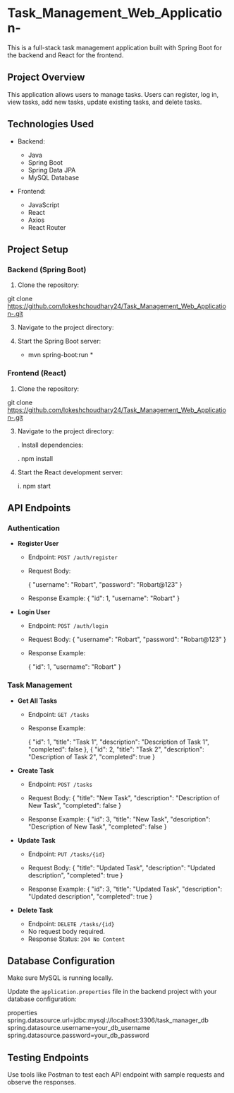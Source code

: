 
# Task_Management_Web_Application-
 This is a full-stack task management application built with Spring Boot for the backend and React for the frontend.
 
## Project Overview
This application allows users to manage tasks. Users can register, log in, view tasks, add new tasks, update existing tasks, and delete tasks.

## Technologies Used

- Backend:
  - Java
  - Spring Boot
  - Spring Data JPA
  - MySQL Database

- Frontend:
  - JavaScript
  - React
  - Axios
  - React Router


## Project Setup

### Backend (Spring Boot)

1. Clone the repository:

git clone https://github.com/lokeshchoudhary24/Task_Management_Web_Application-.git
   

3. Navigate to the project directory:
   
4. Start the Spring Boot server:

   * mvn spring-boot:run *
   

### Frontend (React)

1. Clone the  repository:
  
 git clone https://github.com/lokeshchoudhary24/Task_Management_Web_Application-.git   
   
3. Navigate to the project directory:
   
   . Install dependencies:
  
    . npm install
   

4. Start the React development server:

   i. npm start
   

## API Endpoints

### Authentication

- **Register User**
  - Endpoint: `POST /auth/register`
  - Request Body:
    
    {
      "username": "Robart",
      "password": "Robart@123"
    }
  
  - Response Example:
    {
      "id": 1,
      "username": "Robart"
    }
    

- **Login User**
  - Endpoint: `POST /auth/login`
  - Request Body:
    {
      "username": "Robart",
      "password": "Robart@123"
    }
    
  - Response Example:
   
    {
      "id": 1,
      "username": "Robart"
    }
    

### Task Management

- **Get All Tasks**
  - Endpoint: `GET /tasks`
  - Response Example:
        
      {
        "id": 1,
        "title": "Task 1",
        "description": "Description of Task 1",
        "completed": false
      },
      {
        "id": 2,
        "title": "Task 2",
        "description": "Description of Task 2",
        "completed": true
      }
    
    

- **Create Task**
  - Endpoint: `POST /tasks`
  - Request Body:
    {
      "title": "New Task",
      "description": "Description of New Task",
      "completed": false
    }
    
  - Response Example:
    {
      "id": 3,
      "title": "New Task",
      "description": "Description of New Task",
      "completed": false
    }
    

- **Update Task**
  - Endpoint: `PUT /tasks/{id}`
  - Request Body:
    {
      "title": "Updated Task",
      "description": "Updated description",
      "completed": true
    }
    
  - Response Example:
    {
      "id": 3,
      "title": "Updated Task",
      "description": "Updated description",
      "completed": true
    }
   

- **Delete Task**
  - Endpoint: `DELETE /tasks/{id}`
  - No request body required.
  - Response Status: `204 No Content`
 
  

## Database Configuration
Make sure MySQL is running locally.

Update the `application.properties` file in the backend project with your database configuration:

properties
spring.datasource.url=jdbc:mysql://localhost:3306/task_manager_db
spring.datasource.username=your_db_username
spring.datasource.password=your_db_password


## Testing Endpoints
Use tools like Postman  to test each API endpoint with sample requests and observe the responses.







